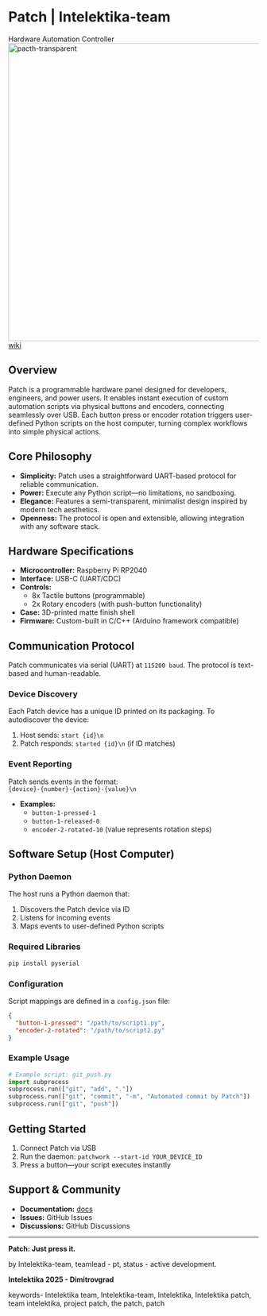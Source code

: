 # Patch | Intelektika-team
Hardware Automation Controller
<img width="900" height="600" alt="pacth-transparent" src="https://github.com/user-attachments/assets/36169b20-72f2-46cb-9dfa-c112f5cc64d2" />
[wiki](https://github.com/Intelektika-team/Project-PATCH/wiki)


## Overview
Patch is a programmable hardware panel designed for developers, engineers, and power users. It enables instant execution of custom automation scripts via physical buttons and encoders, connecting seamlessly over USB. Each button press or encoder rotation triggers user-defined Python scripts on the host computer, turning complex workflows into simple physical actions.

## Core Philosophy
- **Simplicity:** Patch uses a straightforward UART-based protocol for reliable communication.
- **Power:** Execute any Python script—no limitations, no sandboxing.
- **Elegance:** Features a semi-transparent, minimalist design inspired by modern tech aesthetics.
- **Openness:** The protocol is open and extensible, allowing integration with any software stack.

## Hardware Specifications
- **Microcontroller:** Raspberry Pi RP2040
- **Interface:** USB-C (UART/CDC)
- **Controls:** 
  - 8x Tactile buttons (programmable)
  - 2x Rotary encoders (with push-button functionality)
- **Case:** 3D-printed matte finish shell
- **Firmware:** Custom-built in C/C++ (Arduino framework compatible)

## Communication Protocol
Patch communicates via serial (UART) at `115200 baud`. The protocol is text-based and human-readable.

### Device Discovery
Each Patch device has a unique ID printed on its packaging. To autodiscover the device:

1. Host sends: `start {id}\n`
2. Patch responds: `started {id}\n` (if ID matches)

### Event Reporting
Patch sends events in the format:  
`{device}-{number}-{action}-{value}\n`

- **Examples:**
  - `button-1-pressed-1`
  - `button-1-released-0`
  - `encoder-2-rotated-10` (value represents rotation steps)

## Software Setup (Host Computer)

### Python Daemon
The host runs a Python daemon that:
1. Discovers the Patch device via ID
2. Listens for incoming events
3. Maps events to user-defined Python scripts

### Required Libraries
```bash
pip install pyserial
```

### Configuration
Script mappings are defined in a `config.json` file:
```json
{
  "button-1-pressed": "/path/to/script1.py",
  "encoder-2-rotated": "/path/to/script2.py"
}
```

### Example Usage
```python
# Example script: git_push.py
import subprocess
subprocess.run(["git", "add", "."])
subprocess.run(["git", "commit", "-m", "Automated commit by Patch"])
subprocess.run(["git", "push"])
```

## Getting Started
1. Connect Patch via USB
2. Run the daemon: `patchwork --start-id YOUR_DEVICE_ID`
3. Press a button—your script executes instantly

## Support & Community
- **Documentation:** [docs](https://github.com/Intelektika-team/Project-PATCH)
- **Issues:** GitHub Issues
- **Discussions:** GitHub Discussions

---

**Patch: Just press it.**

by Intelektika-team, teamlead - pt, status - active development.

**Intelektika 2025 - Dimitrovgrad** 

keywords-
Intelektika team, Intelektika-team, Intelektika, Intelektika patch, team intelektika, project patch, the patch, patch
